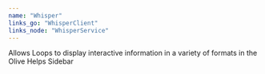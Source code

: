```yaml
---
name: "Whisper"
links_go: "WhisperClient"
links_node: "WhisperService"
---
```

Allows Loops to display interactive information in a variety of formats in the Olive Helps Sidebar
